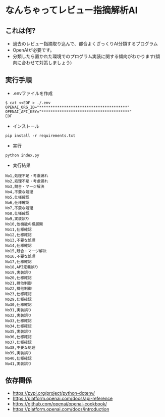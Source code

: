 # なんちゃってレビュー指摘解析AI

## これは何?

- 過去のレビュー指摘取り込んで、都合よくざっくりAI分類するプログラム
- OpenAIが必要です。
- 分類したら置かれた環境でのプログラム実装に関する傾向がわかります(傾向に合わせて対策しましょう)
## 実行手順

- .envファイルを作成

```
$ cat <<EOF > ./.env
OPENAI_ORG_ID="***************************************"
OPENAI_API_KEY="***************************************"                                                                                     
EOF
```

- インストール

```
pip install -r requirements.txt
```

- 実行

```
python index.py
```

- 実行結果

```
No1,処理不足・考慮漏れ
No2,処理不足・考慮漏れ
No3,競合・マージ解決
No4,不要な処理
No5,仕様確認
No6,仕様確認
No7,不要な処理
No8,仕様確認
No9,実装誤り
No10,他機能の横展開
No11,仕様確認
No12,仕様確認
No13,不要な処理
No14,仕様確認
No15,競合・マージ解決
No16,不要な処理
No17,仕様確認
No18,API定義誤り
No19,実装誤り
No20,仕様確認
No21,排他制御
No22,排他制御
No23,仕様確認
No29,仕様確認
No30,仕様確認
No31,実装誤り
No32,実装誤り
No33,仕様確認
No34,仕様確認
No35,実装誤り
No36,仕様確認
No37,仕様確認
No38,不要な処理
No39,実装誤り
No40,仕様確認
No41,実装誤り
```

## 依存関係

- https://pypi.org/project/python-dotenv/
- https://platform.openai.com/docs/api-reference
- https://github.com/openai/openai-cookbook/
- https://platform.openai.com/docs/introduction

